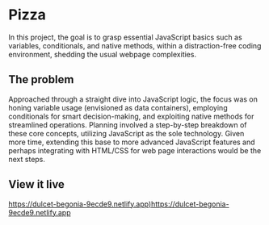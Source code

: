 # Pizza

In this project, the goal is to grasp essential JavaScript basics such as variables, conditionals, and native methods, within a distraction-free coding environment, shedding the usual webpage complexities.

## The problem

Approached through a straight dive into JavaScript logic, the focus was on honing variable usage (envisioned as data containers), employing conditionals for smart decision-making, and exploiting native methods for streamlined operations. Planning involved a step-by-step breakdown of these core concepts, utilizing JavaScript as the sole technology. Given more time, extending this base to more advanced JavaScript features and perhaps integrating with HTML/CSS for web page interactions would be the next steps.


## View it live

[https://dulcet-begonia-9ecde9.netlify.app)https://dulcet-begonia-9ecde9.netlify.app
](url)
